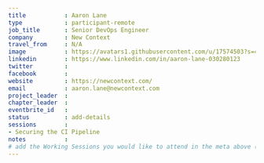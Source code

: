 ```yaml
---
title           : Aaron Lane
type            : participant-remote
job_title       : Senior DevOps Engineer
company         : New Context
travel_from     : N/A
image           : https://avatars1.githubusercontent.com/u/17574503?s=400&u=09ef51ce5a255dc347a7761be0386324c791201b&v=4
linkedin        : https://www.linkedin.com/in/aaron-lane-030280123
twitter         :
facebook        :
website         : https://newcontext.com/
email           : aaron.lane@newcontext.com
project_leader  :
chapter_leader  :
eventbrite_id   :
status          : add-details
sessions        :
- Securing the CI Pipeline
notes           :
# add the Working Sessions you would like to attend in the meta above (use the session's title) e.g. sessions (one per line): -Security Playbooks Diagrams -Hackathon Daily Sessions
---
```


<!-- put more details about participant here -->

